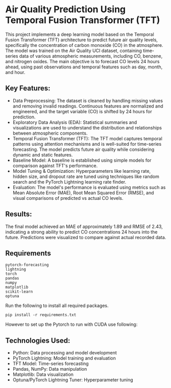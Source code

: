 # Air Quality Prediction Using Temporal Fusion Transformer (TFT)  
This project implements a deep learning model based on the Temporal Fusion Transformer (TFT) architecture to predict future air quality levels, specifically the concentration of carbon monoxide (CO) in the atmosphere. The model was trained on the Air Quality UCI dataset, containing time-series data of various atmospheric measurements, including CO, benzene, and nitrogen oxides. The main objective is to forecast CO levels 24 hours ahead, using past observations and temporal features such as day, month, and hour.  

## Key Features:  
- Data Preprocessing: The dataset is cleaned by handling missing values and removing invalid readings. Continuous features are normalized and engineered, and the target variable (CO) is shifted by 24 hours for prediction.  
- Exploratory Data Analysis (EDA): Statistical summaries and visualizations are used to understand the distribution and relationships between atmospheric components.  
- Temporal Fusion Transformer (TFT): The TFT model captures temporal patterns using attention mechanisms and is well-suited for time-series forecasting. The model predicts future air quality while considering dynamic and static features.  
- Baseline Model: A baseline is established using simple models for comparison against TFT's performance.  
- Model Tuning & Optimization: Hyperparameters like learning rate, hidden size, and dropout rate are tuned using techniques like random search and the PyTorch Lightning learning rate finder.  
- Evaluation: The model's performance is evaluated using metrics such as Mean Absolute Error (MAE), Root Mean Squared Error (RMSE), and visual comparisons of predicted vs actual CO levels.

## Results:  
The final model achieved an MAE of approximately 1.89 and RMSE of 2.43, indicating a strong ability to predict CO concentrations 24 hours into the future. Predictions were visualized to compare against actual recorded data.  

## Requirements  
```
pytorch-forecasting
lightning
torch
pandas
numpy
matplotlib
scikit-learn
optuna
```
Run the following to install all required packages.     
```
pip install -r requirements.txt
```

However to set up the Pytorch to run with CUDA use following:  


## Technologies Used:  

- Python: Data processing and model development  
- PyTorch Lightning: Model training and evaluation  
- TFT Model: Time-series forecasting  
- Pandas, NumPy: Data manipulation  
- Matplotlib: Data visualization  
- Optuna/PyTorch Lightning Tuner: Hyperparameter tuning  
